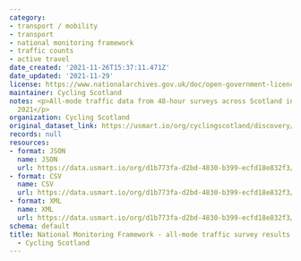 ```yaml
---
category:
- transport / mobility
- transport
- national monitoring framework
- traffic counts
- active travel
date_created: '2021-11-26T15:37:11.471Z'
date_updated: '2021-11-29'
license: https://www.nationalarchives.gov.uk/doc/open-government-licence/version/3/
maintainer: Cycling Scotland
notes: <p>All-mode traffic data from 48-hour surveys across Scotland in September
  2021</p>
organization: Cycling Scotland
original_dataset_link: https://usmart.io/org/cyclingscotland/discovery/discovery-view-detail/2313c4cf-ea8f-4974-98d1-50476db791cd
records: null
resources:
- format: JSON
  name: JSON
  url: https://data.usmart.io/org/d1b773fa-d2bd-4830-b399-ecfd18e832f3/resource?resourceGUID=e0cb9563-d672-4dad-aaae-4aebbd06060d
- format: CSV
  name: CSV
  url: https://data.usmart.io/org/d1b773fa-d2bd-4830-b399-ecfd18e832f3/resource?resourceGUID=eea394b4-241b-4c4a-ab2e-19026132615f
- format: XML
  name: XML
  url: https://data.usmart.io/org/d1b773fa-d2bd-4830-b399-ecfd18e832f3/resource?resourceGUID=f8dbd8bf-91e7-4ae7-9d0d-38f1e0ef63e1
schema: default
title: National Monitoring Framework - all-mode traffic survey results September 2021
  - Cycling Scotland
---
```

